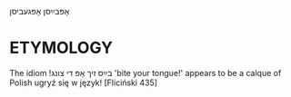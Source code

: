 אָפּבײַסן
אָפּגעביסן

ETYMOLOGY
===========
The idiom !בײַס זיך אָפּ די צונג 'bite your tongue!' appears to be a calque of Polish ugryź się w język!
[Fliciński 435]